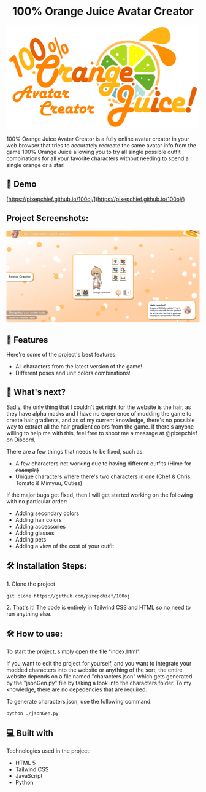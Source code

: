 <h1 align="center" id="title">100% Orange Juice Avatar Creator</h1>

<p align="center"><img src="./images/logo.png" alt="project-image"></p>

<p id="description">100% Orange Juice Avatar Creator is a fully online avatar creator in your web browser that tries to accurately recreate the same avatar info from the game 100% Orange Juice allowing you to try all single possible outfit combinations for all your favorite characters without needing to spend a single orange or a star!</p>

<h2>🚀 Demo</h2>

[https://pixepchief.github.io/100oj/](https://pixepchief.github.io/100oj/)

<h2>Project Screenshots:</h2>

<img src="./images/Citrus_Allergy.png" alt="project-screenshot" w>

  
<h2>🧐 Features</h2>

Here're some of the project's best features:

*   All characters from the latest version of the game!
*   Different poses and unit colors combinations!

<h2>🤔 What's next?</h2>

Sadly, the only thing that I couldn't get right for the website is the hair, as they have alpha masks and I have no experience of modding the game to create hair gradients, and as of my current knowledge, there's no possible way to extract all the hair gradient colors from the game. If there's anyone willing to help me with this, feel free to shoot me a message at @pixepchief on Discord.

There are a few things that needs to be fixed, such as:

* ~~A few characters not working due to having different outfits (Hime for example)~~
* Unique characters where there's two characters in one (Chef & Chris, Tomato & Mimyuu, Cuties)

If the major bugs get fixed, then I will get started working on the following with no particular order:
* Adding secondary colors
* Adding hair colors
* Adding accessories
* Adding glasses
* Adding pets
* Adding a view of the cost of your outfit

<h2>🛠️ Installation Steps:</h2>

<p>1. Clone the project</p>

```
git clone https://github.com/pixepchief/100oj
```

<p>2. That's it! The code is entirely in Tailwind CSS and HTML so no need to run anything else.</p>

<h2>🛠 How to use:</h2>

To start the project, simply open the file "index.html".

<p>If you want to edit the project for yourself, and you want to integrate your modded characters into the website or anything of the sort, the entire website depends on a file named "characters.json" which gets generated by the "jsonGen.py" file by taking a look into the characters folder. To my knowledge, there are no depedencies that are required.</p>

To generate  characters.json, use the following command:


```
python ./jsonGen.py
```


  
  
<h2>💻 Built with</h2>

Technologies used in the project:

*   HTML 5
*   Tailwind CSS
*   JavaScript
*   Python
